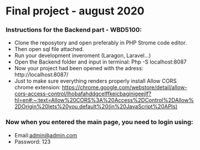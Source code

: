 # Final project - august 2020

### Instructions for the Backend part - WBD5100:

- Clone the reposytory and open preferably in PHP Strome code editor.
- Then open sql file attached.
- Run your development inveroment (Laragon, Laravel...)
- Open the Backend folder and input in terminal: Php -S localhost:8087
- Now your project had been opened with the adress: http://localhost:8087/
- Just to make sure everything renders properly install Allow CORS chrome extension: 
https://chrome.google.com/webstore/detail/allow-cors-access-control/lhobafahddgcelffkeicbaginigeejlf?hl=en#:~:text=Allow%20CORS%3A%20Access%2DControl%2DAllow%2DOrigin%20lets%20you,default%20(in%20JavaScript%20APIs)

### Now when you entered the main page, you need to login using:
- Email:admin@admin.com
- Password: 123 
